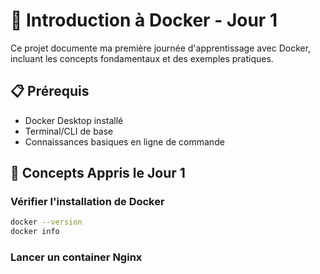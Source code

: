 # 🐋 Introduction à Docker - Jour 1

Ce projet documente ma première journée d'apprentissage avec Docker, incluant les concepts fondamentaux et des exemples pratiques.

## 📋 Prérequis

- Docker Desktop installé
- Terminal/CLI de base
- Connaissances basiques en ligne de commande

## 🚀 Concepts Appris le Jour 1

### Vérifier l'installation de Docker
```bash
docker --version
docker info

```
### Lancer un container Nginx
